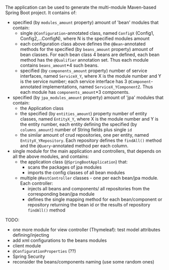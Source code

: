 The application can be used to generate the multi-module Maven-based Spring Boot project.
It contains of:
- specified (by `modules_amount` property) amount of 'bean' modules that contain:
   - single `@Configuration`-annotated class, named `ConfigX` (Config1, Config2,...ConfigN), where N is the specified modules amount
   - each configuration class above defines the `@Bean`-annotated methods for the specified (by `beans_amount` property) amount of bean classes.
     For each bean class 4 beans are defined, each bean method has the `@Qualifier` annotation set. Thus each module contains `beans_amount`*4 such beans.
   - specified (by `components_amount` property) number of service interfaces, named `ServiceX_Y`, where X is the module number and Y is the service number;
     each service interface has 3 `@Component`-annotated implementations, named `ServiceX_YComponentZ`. Thus each module has `components_amount`*3 components.
- specified (by `jpa_modules_amount` property) amount of 'jpa' modules that contain:
   - the Application class
   - the specified (by `entities_amount`) property number of entity classes, named `EntityX_Y`, where X is the module number and Y is the entity number,
      each entity defining the specified (by `columns_amount`) number of String fields plus single `id`
   - the similar amount of crud repositories, one per entity, named `EntityX_YRepository`. Each repository defines
      the `findAll()` method and the `@Query`-annotated method per each column.
- single module for the main application and controllers, that depends on all the above modules, and contains:
   - the application class (`@SpringBootApplication`) that:
      - scans the packages of jpa modules
      - imports the config classes of all bean modules
   - multiple `@RestController` classes - one per each bean/jpa module. Each controller:
      - injects all beans and components/ all repositories from the corresponding bean/jpa module
      - defines the single mapping method for each bean/component or repository returning the bean id or the results of repository `findAll()` method
     
TODO:
 - one more module for view controller (Thymeleaf): test model attributes defining/injecting
 - add xml configurations to the beans modules
 - client module 
 - `@ConfigurationProperties` (??)
 - Spring Security 
 - reconsider the beans/components naming (use some random ones)